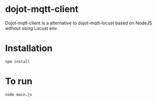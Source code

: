 # dojot-mqtt-client

Dojot-mqtt-client is a alternative to dojot-mqtt-locust based on NodeJS without using Locust env.


# Installation

```shell
npm install
```

# To run

```shell
node main.js
```
